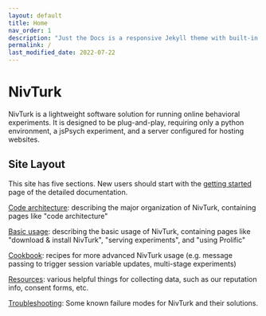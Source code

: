 ```yaml
---
layout: default
title: Home
nav_order: 1
description: "Just the Docs is a responsive Jekyll theme with built-in search that is easily customizable and hosted on GitHub Pages."
permalink: /
last_modified_date: 2022-07-22
---
```


# NivTurk

NivTurk is a lightweight software solution for running online behavioral experiments. It is designed to be plug-and-play, requiring only a python environment, a jsPsych experiment, and a server configured for hosting websites.

## Site Layout

This site has five sections. New users should start with the [getting started](/nivturk/docs/getting-started) page of the detailed documentation.

[Code architecture](/nivturk/docs/architecture): describing the major organization of NivTurk, containing pages like "code architecture"

[Basic usage](/nivturk/docs/basic-usage): describing the basic usage of NivTurk, containing pages like "download & install NivTurk", "serving experiments", and "using Prolific"

[Cookbook](/nivturk/docs/quickstart): recipes for more advanced NivTurk usage (e.g. message passing to trigger session variable updates, multi-stage experiments)

[Resources](/nivturk/docs/resources/): various helpful things for collecting data, such as our reputation info, consent forms, etc.

[Troubleshooting](/nivturk/docs/troubleshooting): Some known failure modes for NivTurk and their solutions.
